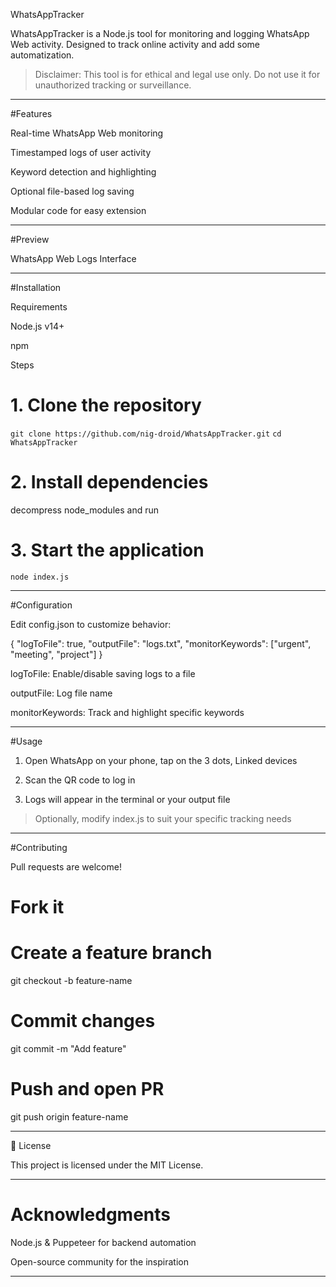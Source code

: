 WhatsAppTracker



WhatsAppTracker is a Node.js tool for monitoring and logging WhatsApp Web activity. Designed to track online activity and add some automatization.

> Disclaimer: This tool is for ethical and legal use only. Do not use it for unauthorized tracking or surveillance.




---
#Features

Real-time WhatsApp Web monitoring

Timestamped logs of user activity

Keyword detection and highlighting

Optional file-based log saving

Modular code for easy extension



---

#Preview

WhatsApp Web	Logs Interface

	



---
#Installation

Requirements

Node.js v14+

npm


Steps

# 1. Clone the repository
```git clone https://github.com/nig-droid/WhatsAppTracker.git```
```cd WhatsAppTracker```

# 2. Install dependencies
decompress node_modules and run

# 3. Start the application
```node index.js```


---

#Configuration

Edit config.json to customize behavior:

{
  "logToFile": true,
  "outputFile": "logs.txt",
  "monitorKeywords": ["urgent", "meeting", "project"]
}

logToFile: Enable/disable saving logs to a file

outputFile: Log file name

monitorKeywords: Track and highlight specific keywords



---

#Usage

1. Open WhatsApp on your phone, tap on the 3 dots, Linked devices


2. Scan the QR code to log in


3. Logs will appear in the terminal or your output file



> Optionally, modify index.js to suit your specific tracking needs




---

#Contributing

Pull requests are welcome!

# Fork it
# Create a feature branch
git checkout -b feature-name

# Commit changes
git commit -m "Add feature"

# Push and open PR
git push origin feature-name


---

📄 License

This project is licensed under the MIT License.


---

# Acknowledgments

Node.js & Puppeteer for backend automation

Open-source community for the inspiration

---



